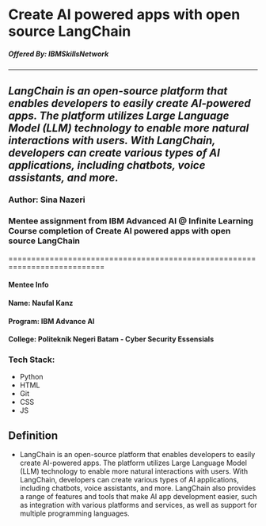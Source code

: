 # Create AI powered apps with open source LangChain
##### Offered By: IBMSkillsNetwork
---
##  _LangChain is an open-source platform that enables developers to easily create AI-powered apps. The platform utilizes Large Language Model (LLM) technology to enable more natural interactions with users. With LangChain, developers can create various types of AI applications, including chatbots, voice assistants, and more._

### Author: Sina Nazeri

### Mentee assignment from IBM Advanced AI @ Infinite Learning Course completion of Create AI powered apps with open source LangChain
===========================================================================
#### Mentee Info
#### Name: Naufal Kanz
#### Program: IBM Advance AI
#### College: Politeknik Negeri Batam - Cyber Security Essensials

### Tech Stack:
- Python
- HTML
- Git
- CSS
- JS
## Definition


- LangChain is an open-source platform that enables developers to easily create AI-powered apps. The platform utilizes Large Language Model (LLM) technology to enable more natural interactions with users. With LangChain, developers can create various types of AI applications, including chatbots, voice assistants, and more. LangChain also provides a range of features and tools that make AI app development easier, such as integration with various platforms and services, as well as support for multiple programming languages.
